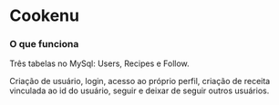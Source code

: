 # Cookenu

### O que funciona 

Três tabelas no MySql: Users, Recipes e Follow.

Criação de usuário, login, acesso ao próprio perfil, 
criação de receita vinculada ao id do usuário, 
seguir e deixar de seguir outros usuários. 
